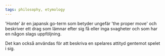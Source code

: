 ```yaml
---
tags: philosophy, etymology
---
```


'Honte' är en japansk go-term som betyder ungefär 'the proper move' och
beskriver ett drag som lämnar efter sig få eller inga svagheter och som har en
någon slags uppföljning.

Det kan också användas för att beskriva en spelares attityd gentemot spelet i sig.
